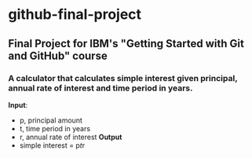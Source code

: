 # github-final-project
## Final Project for IBM's "Getting Started with Git and GitHub" course

### A calculator that calculates simple interest given principal, annual rate of interest and time period in years.
**Input**:
- p, principal amount
- t, time period in years
- r, annual rate of interest
**Output**
- simple interest = p*t*r
